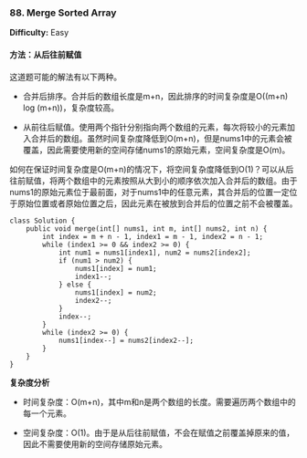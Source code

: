 ### 88. Merge Sorted Array

**Difficulty:** Easy

#### 方法：从后往前赋值

这道题可能的解法有以下两种。

- 合并后排序。合并后的数组长度是m+n，因此排序的时间复杂度是O((m+n) log (m+n))，复杂度较高。

- 从前往后赋值。使用两个指针分别指向两个数组的元素，每次将较小的元素加入合并后的数组。虽然时间复杂度降低到O(m+n)，但是nums1中的元素会被覆盖，因此需要使用新的空间存储nums1的原始元素，空间复杂度是O(m)。

如何在保证时间复杂度是O(m+n)的情况下，将空间复杂度降低到O(1)？可以从后往前赋值，将两个数组中的元素按照从大到小的顺序依次加入合并后的数组。由于nums1的原始元素位于最前面，对于nums1中的任意元素，其合并后的位置一定位于原始位置或者原始位置之后，因此元素在被放到合并后的位置之前不会被覆盖。

```
class Solution {
    public void merge(int[] nums1, int m, int[] nums2, int n) {
        int index = m + n - 1, index1 = m - 1, index2 = n - 1;
        while (index1 >= 0 && index2 >= 0) {
            int num1 = nums1[index1], num2 = nums2[index2];
            if (num1 > num2) {
                nums1[index] = num1;
                index1--;
            } else {
                nums1[index] = num2;
                index2--;
            }
            index--;
        }
        while (index2 >= 0) {
            nums1[index--] = nums2[index2--];
        }
    }
}
```

**复杂度分析**

- 时间复杂度：O(m+n)，其中m和n是两个数组的长度。需要遍历两个数组中的每一个元素。

- 空间复杂度：O(1)。由于是从后往前赋值，不会在赋值之前覆盖掉原来的值，因此不需要使用新的空间存储原始元素。

